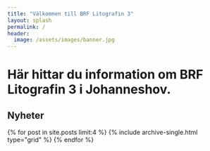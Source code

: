 ```yaml
---
title: "Välkommen till BRF Litografin 3"
layout: splash
permalink: /
header:
  image: /assets/images/banner.jpg
---
```


# Här hittar du information om BRF Litografin 3 i Johanneshov.


## Nyheter
<div class="grid__wrapper">
  {% for post in site.posts limit:4 %}
    {% include archive-single.html type="grid" %}
  {% endfor %}
</div>